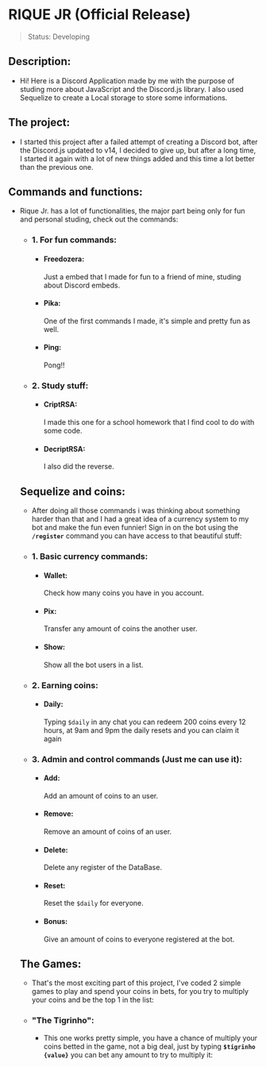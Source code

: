 # RIQUE JR (Official Release)

> Status: Developing

## Description:

- Hi! Here is a Discord Application made by me with the purpose of studing more about JavaScript and the Discord.js library. I also used Sequelize to create a Local storage to store some informations.


## The project:

- I started this project after a failed attempt of creating a Discord bot, after the Discord.js updated to v14, I decided to give up, but after a long time, I started it again with a lot of new things added and this time a lot better than the previous one.


## Commands and functions:

- Rique Jr. has a lot of functionalities, the major part being only for fun and personal studing, check out the commands:

  + ### 1. For fun commands:
    + <h4>Freedozera: </h4>Just a embed that I made for fun to a friend of mine, studing about Discord embeds.
    + <h4>Pika: </h4>One of the first commands I made, it's simple and pretty fun as well.
    + <h4>Ping: </h4>Pong!!
    
  + ### 2. Study stuff:
    + <h4>CriptRSA: </h4>I made this one for a school homework that I find cool to do with some code.
    + <h4>DecriptRSA: </h4>I also did the reverse.
  

  ## Sequelize and coins:

  - After doing all those commands i was thinking about something harder than that and I had a great idea of a currency system to my bot and make the fun even funnier! Sign in on the bot using the <code>**/register**</code> command you can have access to that beautiful stuff:

   + ### 1. Basic currency commands:
     + <h4>Wallet: </h4>Check how many coins you have in you account.
     + <h4>Pix: </h4>Transfer any amount of coins the another user.
     + <h4>Show: </h4>Show all the bot users in a list.
     
   + ### 2. Earning coins:
     + <h4>Daily: </h4>Typing <code>$daily</code> in any chat you can redeem 200 coins every 12 hours, at 9am and 9pm the daily resets and you can claim it again

   + ### 3. Admin and control commands (Just me can use it):
     + <h4>Add: </h4>Add an amount of coins to an user.
     + <h4>Remove: </h4>Remove an amount of coins of an user.
     + <h4>Delete: </h4>Delete any register of the DataBase.
     + <h4>Reset: </h4>Reset the <code>$daily</code> for everyone.
     + <h4>Bonus: </h4>Give an amount of coins to everyone registered at the bot.


  ## The Games:

  - That's the most exciting part of this project, I've coded 2 simple games to play and spend your coins in bets, for you try to multiply your coins and be the top 1 in the list:

   + ### "The Tigrinho":
     - This one works pretty simple, you have a chance of multiply your coins betted in the game, not a big deal, just by typing <code>**$tigrinho {value}**</code> you can bet any amount to try to multiply it:
       
